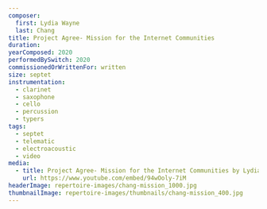 ```yaml
---
composer:
  first: Lydia Wayne
  last: Chang
title: Project Agree- Mission for the Internet Communities
duration:
yearComposed: 2020
performedBySwitch: 2020
commissionedOrWrittenFor: written
size: septet
instrumentation:
  - clarinet
  - saxophone
  - cello
  - percussion
  - typers
tags:
  - septet
  - telematic
  - electroacoustic
  - video
media:
  - title: Project Agree- Mission for the Internet Communities by Lydia Wayne Chang - [Switch~ Ensemble]
    url: https://www.youtube.com/embed/94wOoly-7iM
headerImage: repertoire-images/chang-mission_1000.jpg
thumbnailImage: repertoire-images/thumbnails/chang-mission_400.jpg
---
```

